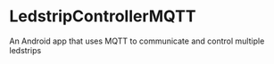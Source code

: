 # LedstripControllerMQTT
An Android app that uses MQTT to communicate and control multiple ledstrips
